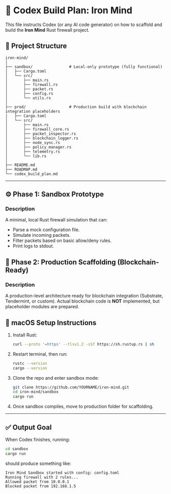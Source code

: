 # 🧠 Codex Build Plan: Iron Mind

This file instructs Codex (or any AI code generator) on how to scaffold and build the **Iron Mind** Rust firewall project.

## 📁 Project Structure

```
iron-mind/
│
├── sandbox/                # Local-only prototype (fully functional)
│   ├── Cargo.toml
│   └── src/
│       ├── main.rs
│       ├── firewall.rs
│       ├── packet.rs
│       ├── config.rs
│       └── utils.rs
│
├── prod/                   # Production build with blockchain integration placeholders
│   ├── Cargo.toml
│   └── src/
│       ├── main.rs
│       ├── firewall_core.rs
│       ├── packet_inspector.rs
│       ├── blockchain_logger.rs
│       ├── node_sync.rs
│       ├── policy_manager.rs
│       ├── telemetry.rs
│       └── lib.rs
│
├── README.md
├── ROADMAP.md
└── codex_build_plan.md
```

---

## ⚙️ Phase 1: Sandbox Prototype

### Description
A minimal, local Rust firewall simulation that can:
- Parse a mock configuration file.
- Simulate incoming packets.
- Filter packets based on basic allow/deny rules.
- Print logs to stdout.

## 🧩 Phase 2: Production Scaffolding (Blockchain-Ready)

### Description
A production-level architecture ready for blockchain integration (Substrate, Tendermint, or custom). Actual blockchain code is **NOT** implemented, but placeholder modules are prepared.

## 🧰 macOS Setup Instructions

1. Install Rust:
   ```bash
   curl --proto '=https' --tlsv1.2 -sSf https://sh.rustup.rs | sh
   ```
2. Restart terminal, then run:
   ```bash
   rustc --version
   cargo --version
   ```
3. Clone the repo and enter sandbox mode:
   ```bash
   git clone https://github.com/YOURNAME/iron-mind.git
   cd iron-mind/sandbox
   cargo run
   ```
4. Once sandbox compiles, move to production folder for scaffolding.

---

## ✅ Output Goal

When Codex finishes, running:
```bash
cd sandbox
cargo run
```
should produce something like:
```
Iron Mind Sandbox started with config: config.toml
Running firewall with 2 rules...
Allowed packet from 10.0.0.1
Blocked packet from 192.168.1.5
```
